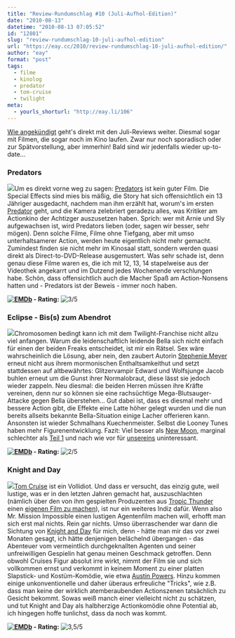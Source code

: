 ```yaml
---
title: "Review-Rundumschlag #10 (Juli-Aufhol-Edition)"
date: "2010-08-13"
datetime: "2010-08-13 07:05:52"
id: "12801"
slug: "review-rundumschlag-10-juli-aufhol-edition"
url: "https://eay.cc/2010/review-rundumschlag-10-juli-aufhol-edition/"
author: "eay"
format: "post"
tags:
  - filme
  - kinolog
  - predator
  - tom-cruise
  - twilight
meta:
  - yourls_shorturl: "http://eay.li/106"
---
```


[Wie angekündigt](//eay.cc/2010/review-rundumschlag-9-teil-2/) geht's direkt mit den Juli-Reviews weiter. Diesmal sogar mit Filmen, die sogar noch im Kino laufen. Zwar nur noch sporadisch oder zur Spätvorstellung, aber immerhin! Bald sind wir jedenfalls wieder up-to-date...

### Predators

![](https://eay.cc/uploads/2010/predators.jpg)Um es direkt vorne weg zu sagen: [Predators](http://www.imdb.com/title/tt1424381/) ist kein guter Film. Die Special Effects sind mies bis mäßig, die Story hat sich offensichtlich ein 13 Jähriger ausgedacht, nachdem man ihm erzählt hat, worum's im ersten [Predator](http://www.amazon.de/exec/obidos/ASIN/B000V7G90W/eayznet-21) geht, und die Kamera zelebriert geradezu alles, was Kritiker am Actionkino der Achtizger auszusetzen haben. Sprich: wer mit Arnie und Sly aufgewachsen ist, wird Predators lieben (oder, sagen wir besser, sehr mögen). Denn solche Filme, Filme ohne Tiefgang, aber mit umso unterhaltsamerer Action, werden heute eigentlich nicht mehr gemacht. Zumindest finden sie nicht mehr im Kinosaal statt, sondern werden quasi direkt als Direct-to-DVD-Release ausgemustert. Was sehr schade ist, denn genau diese Filme waren es, die ich mit 12, 13, 14 stapelweise aus der Videothek angekarrt und im Dutzend jedes Wochenende verschlungen habe. Schön, dass offensichtlich auch die Macher Spaß am Action-Nonsens hatten und - Predators ist der Beweis - immer noch haben.

 **[![EMDb](/uploads/pages/emdb/emdb_mini.gif)](http://eay.cc/emdb/) - Rating:** ![3/5](/uploads/pages/emdb/s_3.gif)

### Eclipse - Bis(s) zum Abendrot

![](https://eay.cc/uploads/2010/eclipse.jpg)Chromosomen bedingt kann ich mit dem Twilight-Franchise nicht allzu viel anfangen. Warum die leidenschaftlich leidende Bella sich nicht einfach für einen der beiden Freaks entscheidet, ist mir ein Rätsel. Sex wäre wahrscheinlich die Lösung, aber nein, den zaubert Autorin [Stephenie Meyer](http://de.wikipedia.org/wiki/Stephenie_Meyer) erneut nicht aus ihrem mormonischen Enthaltsamkeithut und setzt stattdessen auf altbewährtes: Glitzervampir Edward und Wolfsjunge Jacob buhlen erneut um die Gunst ihrer Normalobraut, diese lässt sie jedoch wieder zappeln. Neu diesmal: die beiden Herren müssen ihre Kräfte vereinen, denn nur so können sie eine rachsüchtige Mega-Blutsauger-Attacke gegen Bella überstehen... Gut dabei ist, dass es diesmal mehr und bessere Action gibt, die Effekte eine Latte höher gelegt wurden und die nun bereits allseits bekannte Bella-Situation einige Lacher offerieren kann. Ansonsten ist wieder Schmalhans Kuechenmeister. Selbst die Looney Tunes haben mehr Figurenentwicklung. Fazit: Viel besser als [New Moon](//eay.cc/2009/review-new-moon-biss-zur-mittagsstunde/), marginal schlechter als [Teil 1](//eay.cc/2009/biss-zum-nachsten-mal/) und nach wie vor für [unsereins](//eay.cc/tag/fanboys/) uninteressant.

 **[![EMDb](/uploads/pages/emdb/emdb_mini.gif)](http://eay.cc/emdb/) - Rating:** ![2/5](/uploads/pages/emdb/s_2.gif)

### Knight and Day

![](https://eay.cc/uploads/2010/knightandday.jpg)[Tom Cruise](//eay.cc/tag/tom-cruise/) ist ein Vollidiot. Und dass er versucht, das einzig gute, weil lustige, was er in den letzten Jahren gemacht hat, auszuschlachten (nämlich über den von ihm gespielten Produzenten aus [Tropic Thunder](//eay.cc/2008/tropisches-donnerwetter/) einen [eigenen Film zu machen](http://www.fuenf-filmfreunde.de/2010/06/08/cruise-bringt-grossman-wieder-ins-kino/)), ist nur ein weiteres Indiz dafür. Wenn also Mr. Mission Impossible einen lustigen Agentenfilm machen will, erhofft man sich erst mal nichts. Rein gar nichts. Umso überraschender war dann die Sichtung von [Knight and Day](http://www.imdb.com/title/tt1013743/) für mich, denn - hätte man mir das vor zwei Monaten gesagt, ich hätte denjenigen belächelnd übergangen - das Abenteuer vom vermeintlich durchgeknallten Agenten und seiner unfreiwilligen Gespielin hat genau meinen Geschmack getroffen. Denn obwohl Cruises Figur absolut irre wirkt, nimmt der Film sie und sich vollkommen ernst und verkommt in keinem Moment zu einer platten Slapstick- und Kostüm-Komödie, wie etwa [Austin Powers](http://amzn.to/8XDKH3). Hinzu kommen einige unkonventionelle und daher überaus erfreuliche "Tricks", wie z.B. dass man keine der wirklich atemberaubenden Actionszenen tatsächlich zu Gesicht bekommt. Sowas weiß manch einer vielleicht nicht zu schätzen, und tut Knight and Day als halbherzige Actionkomödie ohne Potential ab, ich hingegen hoffe tunlichst, dass da noch was kommt.

 **[![EMDb](/uploads/pages/emdb/emdb_mini.gif)](http://eay.cc/emdb/) - Rating:** ![3,5/5](/uploads/pages/emdb/s_3-5.gif)
